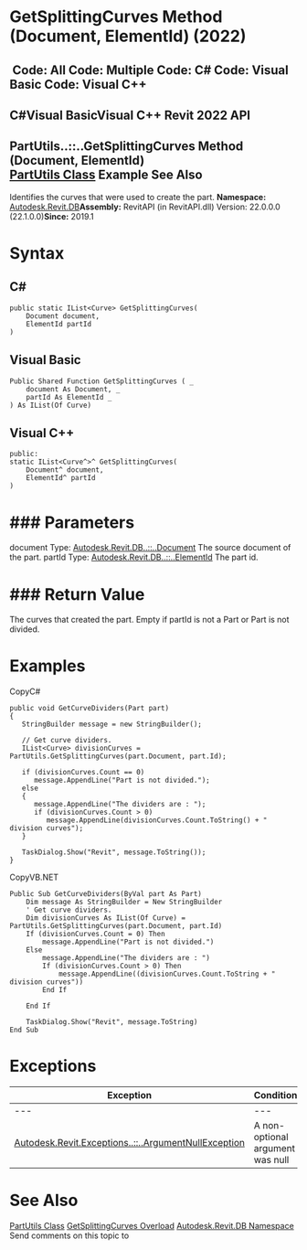 # GetSplittingCurves Method (Document, ElementId) (2022)

﻿
 Code: All Code: Multiple Code: C# Code: Visual Basic Code: Visual C++   
---  
C#Visual BasicVisual C++
Revit 2022 API  
---  
PartUtils..::..GetSplittingCurves Method (Document, ElementId)  
[PartUtils Class](a7384ccf-cd2b-9080-38d3-58b1253cd8e4.md "PartUtils Class") Example See Also  
---  
Identifies the curves that were used to create the part. 
**Namespace:** [Autodesk.Revit.DB](87546ba7-461b-c646-cbb1-2cb8f5bff8b2.md "Autodesk.Revit.DB Namespace")**Assembly:** RevitAPI (in RevitAPI.dll) Version: 22.0.0.0 (22.1.0.0)**Since:** 2019.1 
# Syntax
C#  
---  
```text
public static IList<Curve> GetSplittingCurves(
	Document document,
	ElementId partId
)
```
  
Visual Basic  
---  
```text
Public Shared Function GetSplittingCurves ( _
	document As Document, _
	partId As ElementId _
) As IList(Of Curve)
```
  
Visual C++  
---  
```text
public:
static IList<Curve^>^ GetSplittingCurves(
	Document^ document, 
	ElementId^ partId
)
```
  
# ### Parameters
document
    Type: [Autodesk.Revit.DB..::..Document](db03274b-a107-aa32-9034-f3e0df4bb1ec.md "Document Class") The source document of the part. 
partId
    Type: [Autodesk.Revit.DB..::..ElementId](44f3f7b1-3229-3404-93c9-dc5e70337dd6.md "ElementId Class") The part id. 
# ### Return Value
The curves that created the part. Empty if partId is not a Part or Part is not divided. 
# Examples
CopyC#
```text
public void GetCurveDividers(Part part)
{
   StringBuilder message = new StringBuilder();

   // Get curve dividers.
   IList<Curve> divisionCurves = PartUtils.GetSplittingCurves(part.Document, part.Id);

   if (divisionCurves.Count == 0)
      message.AppendLine("Part is not divided.");
   else
   {
      message.AppendLine("The dividers are : ");
      if (divisionCurves.Count > 0)
         message.AppendLine(divisionCurves.Count.ToString() + " division curves");
   }

   TaskDialog.Show("Revit", message.ToString());
}
```

CopyVB.NET
```text
Public Sub GetCurveDividers(ByVal part As Part)
    Dim message As StringBuilder = New StringBuilder
    ' Get curve dividers.
    Dim divisionCurves As IList(Of Curve) = PartUtils.GetSplittingCurves(part.Document, part.Id)
    If (divisionCurves.Count = 0) Then
        message.AppendLine("Part is not divided.")
    Else
        message.AppendLine("The dividers are : ")
        If (divisionCurves.Count > 0) Then
            message.AppendLine((divisionCurves.Count.ToString + " division curves"))
        End If

    End If

    TaskDialog.Show("Revit", message.ToString)
End Sub
```

# Exceptions
| Exception | Condition |
| --- | --- |
| --- | --- |
| [Autodesk.Revit.Exceptions..::..ArgumentNullException](631e1424-60f4-929b-4e52-dda9dcd26316.md "ArgumentNullException Class") | A non-optional argument was null |

# See Also
[PartUtils Class](a7384ccf-cd2b-9080-38d3-58b1253cd8e4.md "PartUtils Class")
[GetSplittingCurves Overload](52e5fb58-36d6-5f45-2380-c96674ced907.md "GetSplittingCurves Method")
[Autodesk.Revit.DB Namespace](87546ba7-461b-c646-cbb1-2cb8f5bff8b2.md "Autodesk.Revit.DB Namespace")
Send comments on this topic to 